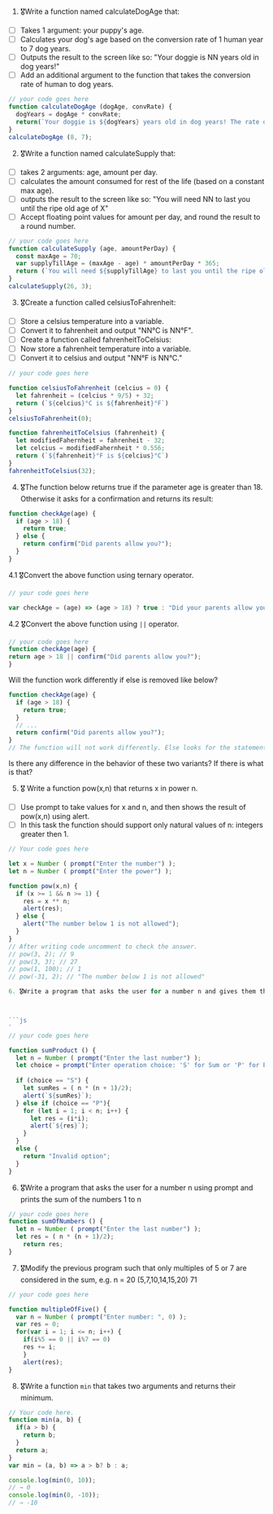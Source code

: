 1. 🎖Write a function named calculateDogAge that:
  * [ ] Takes 1 argument: your puppy's age.
  * [ ] Calculates your dog's age based on the conversion rate of 1 human year to 7 dog years.
  * [ ] Outputs the result to the screen like so: "Your doggie is NN years old in dog years!"
  * [ ] Add an additional argument to the function that takes the conversion rate of human to dog years.

```js
// your code goes here
function calculateDogAge (dogAge, convRate) {
  dogYears = dogAge * convRate;
  return(`Your doggie is ${dogYears} years old in dog years! The rate of conversion is 1 human year = 7 dog years.`);
}
calculateDogAge (8, 7);


```
2. 🎖Write a function named calculateSupply that:
  * [ ] takes 2 arguments: age, amount per day.
  * [ ] calculates the amount consumed for rest of the life (based on a constant max age).
  * [ ] outputs the result to the screen like so: "You will need NN to last you until the ripe old age of X"
  * [ ] Accept floating point values for amount per day, and round the result to a round number.

```js
// your code goes here
function calculateSupply (age, amountPerDay) {
  const maxAge = 70;
  var supplyTillAge = (maxAge - age) * amountPerDay * 365;
  return (`You will need ${supplyTillAge} to last you until the ripe old age of ${maxAge}.`);
}
calculateSupply(26, 3);

```
3. 🎖Create a function called celsiusToFahrenheit:
  * [ ] Store a celsius temperature into a variable.
  * [ ] Convert it to fahrenheit and output "NN°C is NN°F".
  * [ ] Create a function called fahrenheitToCelsius:
  * [ ] Now store a fahrenheit temperature into a variable.
  * [ ] Convert it to celsius and output "NN°F is NN°C."

```js
// your code goes here

function celsiusToFahrenheit (celcius = 0) {
  let fahrenheit = (celcius * 9/5) + 32;
  return (`${celcius}°C is ${fahrenheit}°F`)
}
celsiusToFahrenheit(0);

function fahrenheitToCelsius (fahrenheit) {
  let modifiedFahernheit = fahrenheit - 32;
  let celcius = modifiedFahernheit * 0.556;
  return (`${fahrenheit}°F is ${celcius}°C`)
}
fahrenheitToCelsius(32);

```
4. 🎖The function below returns true if the parameter age is greater than 18. Otherwise it asks for a confirmation and returns its result:

```js
function checkAge(age) {
  if (age > 18) {
    return true;
  } else {
    return confirm("Did parents allow you?");
  }
}
```
  4.1 🎖Convert the above function using ternary operator.
  ```js
  // your code goes here

var checkAge = (age) => (age > 18) ? true : "Did your parents allow you?";

  ```
  4.2 🎖Convert the above function using `||` operator.
  ```js
  // your code goes here
function checkAge(age) {
  return age > 18 || confirm("Did parents allow you?");
}
  ```
Will the function work differently if else is removed like below?

```js
function checkAge(age) {
  if (age > 18) {
    return true;
  }
  // ...
  return confirm("Did parents allow you?");
}
// The function will not work differently. Else looks for the statement to be executed. When (else) is not present it directly returns the value after comparing it with the (if) condition.
```
Is there any difference in the behavior of these two variants? If there is what is that?


5. 🎖 Write a function pow(x,n) that returns x in power n.

  * [ ] Use prompt to take values for x and n, and then shows the result of pow(x,n) using alert.
  * [ ] In this task the function should support only natural values of n: integers greater then 1.

```js
// Your code goes here

let x = Number ( prompt("Enter the number") );
let n = Number ( prompt("Enter the power") );

function pow(x,n) {
  if (x >= 1 && n >= 1) {
    res = x ** n;
    alert(res);
  } else {
    alert("The number below 1 is not allowed");
  }
}
// After writing code uncomment to check the answer.
// pow(3, 2); // 9
// pow(3, 3); // 27
// pow(1, 100); // 1
// pow(-31, 2); // "The number below 1 is not allowed"

6. 🎖Write a program that asks the user for a number n and gives them the possibility to choose between computing the sum and computing the product of 1,…,n. Return the result accordingly.



```js
`
// your code goes here

function sumProduct () {
  let n = Number ( prompt("Enter the last number") );
  let choice = prompt("Enter operation choice: 'S' for Sum or 'P' for Product");
  
  if (choice == "S") {
    let sumRes = ( n * (n + 1)/2);
    alert(`${sumRes}`);
  } else if (choice == "P"){
    for (let i = 1; i < n; i++) {
      let res = (i*i);
      alert(`${res}`);
    }
  }
  else {
    return "Invalid option";
  }
}

```
6. 🎖Write a program that asks the user for a number n using prompt and prints the sum of the numbers 1 to n

```js
// your code goes here
function sumOfNumbers () {
  let n = Number ( prompt("Enter the last number") );
  let res = ( n * (n + 1)/2);
    return res;
}
```
7. 🎖Modify the previous program such that only multiples of 5 or 7 are considered in the sum, e.g. n = 20 (5,7,10,14,15,20) 71

```js
// your code goes here

function multipleOfFive() { 
  var n = Number ( prompt("Enter number: ", 0) ); 
  var res = 0; 
  for(var i = 1; i <= n; i++) { 
    if(i%5 == 0 || i%7 == 0) 
    res += i; 
    } 
    alert(res); 
}
```

8. 🎖Write a function `min` that takes two arguments and returns their minimum.

```js
// Your code here.
function min(a, b) {
  if(a > b) {
    return b; 
  }
  return a;
}
var min = (a, b) => a > b? b : a;

console.log(min(0, 10));
// → 0
console.log(min(0, -10));
// → -10
```